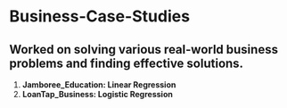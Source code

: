 # Business-Case-Studies
## Worked on solving various real-world business problems and finding effective solutions.
 1. **Jamboree_Education: Linear Regression**
 2. **LoanTap_Business: Logistic Regression**

